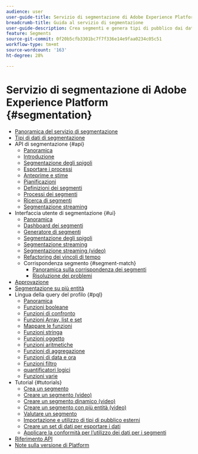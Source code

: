 ```yaml
---
audience: user
user-guide-title: Servizio di segmentazione di Adobe Experience Platform
breadcrumb-title: Guida al servizio di segmentazione
user-guide-description: Crea segmenti e genera tipi di pubblico dai dati dei profili cliente in tempo reale.
feature: Segments
source-git-commit: 0f20b5cfb3301bc7f7f336e14e9faa0234c05c51
workflow-type: tm+mt
source-wordcount: '163'
ht-degree: 28%

---
```



# Servizio di segmentazione di Adobe Experience Platform {#segmentation}

- [Panoramica del servizio di segmentazione](home.md)
- [Tipi di dati di segmentazione](data-types.md)
- API di segmentazione {#api}
   - [Panoramica](api/overview.md)
   - [Introduzione](api/getting-started.md)
   - [Segmentazione degli spigoli](api/edge-segmentation.md)
   - [Esportare i processi](api/export-jobs.md)
   - [Anteprime e stime](api/previews-and-estimates.md)
   - [Pianificazioni](api/schedules.md)
   - [Definizioni dei segmenti](api/segment-definitions.md)
   - [Processi dei segmenti](api/segment-jobs.md)
   - [Ricerca di segmenti](api/segment-search.md)
   - [Segmentazione streaming](api/streaming-segmentation.md)
- Interfaccia utente di segmentazione {#ui}
   - [Panoramica](ui/overview.md)
   - [Dashboard dei segmenti](ui/segment-dashboard.md)
   - [Generatore di segmenti](ui/segment-builder.md)
   - [Segmentazione degli spigoli](ui/edge-segmentation.md)
   - [Segmentazione streaming](ui/streaming-segmentation.md)
   - [Segmentazione streaming (video)](video/streaming-segmentation-overview.md)
   - [Refactoring dei vincoli di tempo](ui/segment-refactoring.md)
   - Corrispondenza segmento {#segment-match}
      - [Panoramica sulla corrispondenza dei segmenti](ui/segment-match/overview.md)
      - [Risoluzione dei problemi](ui/segment-match/troubleshooting.md)
- [Approvazione](consents.md)
- [Segmentazione su più entità](multi-entity-segmentation.md)
- Lingua della query del profilo {#pql}
   - [Panoramica](pql/overview.md)
   - [Funzioni booleane](pql/boolean-functions.md)
   - [Funzioni di confronto](pql/comparison-functions.md)
   - [Funzioni Array, list e set](pql/array-functions.md)
   - [Mappare le funzioni](pql/map-functions.md)
   - [Funzioni stringa](pql/string-functions.md)
   - [Funzioni oggetto](pql/object-functions.md)
   - [Funzioni aritmetiche](pql/arithmetic-functions.md)
   - [Funzioni di aggregazione](pql/aggregation-functions.md)
   - [Funzioni di data e ora](pql/datetime-functions.md)
   - [Funzioni filtro](pql/filter-functions.md)
   - [quantificatori logici](pql/logical-quantifiers.md)
   - [Funzioni varie](pql/misc-functions.md)
- Tutorial {#tutorials}
   - [Crea un segmento](tutorials/create-a-segment.md)
   - [Creare un segmento (video)](video/create-segment.md)
   - [Creare un segmento dinamico (video)](video/create-a-dynamic-segment.md)
   - [Creare un segmento con più entità (video)](video/create-multi-entity-segments.md)
   - [Valutare un segmento](tutorials/evaluate-a-segment.md)
   - [Importazione e utilizzo di tipi di pubblico esterni](tutorials/using-external-audiences.md)
   - [Creare un set di dati per esportare i dati](tutorials/create-dataset-export-segment.md)
   - [Applicare la conformità per l’utilizzo dei dati per i segmenti](tutorials/governance.md)
- [Riferimento API](https://www.adobe.io/experience-platform-apis/references/segmentation/)
- [Note sulla versione di Platform](https://www.adobe.com/go/platform-release-notes-en)